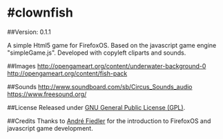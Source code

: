 #clownfish
=========

##Version: 0.1.1

A simple Html5 game for FirefoxOS. Based on the javascript game engine "simpleGame.js". Developed with copyleft cliparts and sounds.

##Images
http://opengameart.org/content/underwater-background-0
http://opengameart.org/content/fish-pack

##Sounds
http://www.soundboard.com/sb/Circus_Sounds_audio
https://www.freesound.org/

##License
Released under [GNU General Public License (GPL)](http://www.gnu.de/documents/gpl.en.html).

##Credits
Thanks to [André Fiedler](https://twitter.com/sonnenkiste) for the introduction to FirefoxOS and javascript game development.